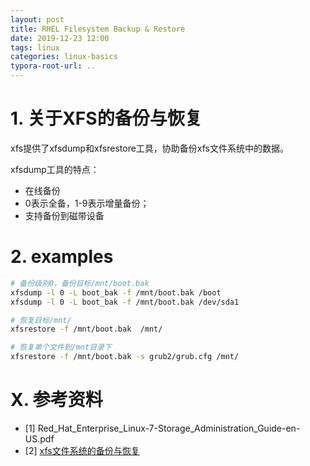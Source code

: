 ```yaml
---
layout: post
title: RHEL Filesystem Backup & Restore
date: 2019-12-23 12:00
tags: linux 
categories: linux-basics
typora-root-url: ..
---
```


# 1. 关于XFS的备份与恢复

xfs提供了xfsdump和xfsrestore工具，协助备份xfs文件系统中的数据。

xfsdump工具的特点：

- 在线备份
- 0表示全备，1-9表示增量备份；
- 支持备份到磁带设备


# 2. examples


```bash
# 备份级别0，备份目标/mnt/boot.bak
xfsdump -l 0 -L boot_bak -f /mnt/boot.bak /boot
xfsdump -l 0 -L boot_bak -f /mnt/boot.bak /dev/sda1

# 恢复目标/mnt/
xfsrestore -f /mnt/boot.bak  /mnt/

# 恢复单个文件到/mnt目录下
xfsrestore -f /mnt/boot.bak -s grub2/grub.cfg /mnt/
```



# X. 参考资料

- [1] Red_Hat_Enterprise_Linux-7-Storage_Administration_Guide-en-US.pdf
- [2] [xfs文件系统的备份与恢复](https://www.cnblogs.com/diantong/p/10191864.html)
